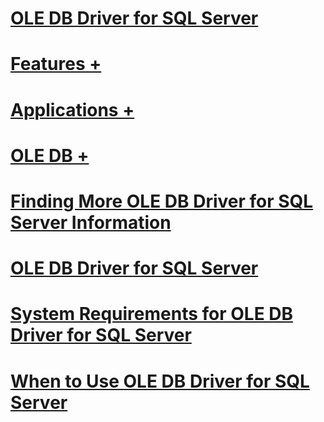 # [OLE DB Driver for SQL Server](oledb-driver-for-sql-server.md)
# [Features +](../oledb/features/oledb-driver-for-sql-server-features.md)
# [Applications +](../oledb/applications/building-applications-with-oledb-driver-for-sql-server.md)
# [OLE DB +](../oledb/ole-db/oledb-driver-for-sql-server-programming.md)

# [Finding More OLE DB Driver for SQL Server Information](finding-more-oledb-driver-for-sql-server-information.md)
# [OLE DB Driver for SQL Server](oledb-driver-for-sql-server.md)
# [System Requirements for OLE DB Driver for SQL Server](system-requirements-for-oledb-driver-for-sql-server.md)
# [When to Use OLE DB Driver for SQL Server](when-to-use-oledb-driver-for-sql-server.md)

